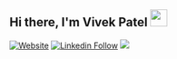 

## Hi there, I'm Vivek Patel <img src="https://raw.githubusercontent.com/MartinHeinz/MartinHeinz/master/wave.gif" width="30" height="30">

[![Website](https://shields.io/badge/Portfolio-up-blue?style=for-the-badge)](https://vivek201102.github.io/mywebsite_vivek.github.io/)
[![Linkedin Follow](https://shields.io/badge/Follow%20@Vivek%20Patel-green?logo=linkedin&style=for-the-badge )](https://www.linkedin.com/in/vivek-20-patel/)
![](https://komarev.com/ghpvc/?username=vivek201102&style=for-the-badge)
